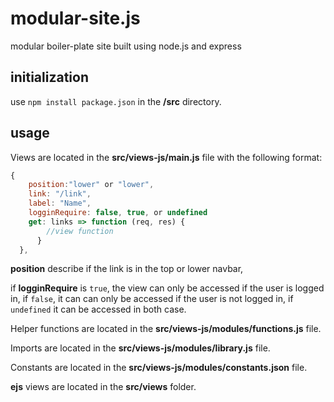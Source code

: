 # modular-site.js
modular boiler-plate site built using node.js and express

## initialization

use `npm install package.json` in the __/src__ directory.

## usage
Views are located in the __src/views-js/main.js__ file with the following format:

```javascript
{
    position:"lower" or "lower",
    link: "/link",
    label: "Name",
    logginRequire: false, true, or undefined
    get: links => function (req, res) {
        //view function
      }
  },
```

__position__ describe if the link is in the top or lower navbar,

if __logginRequire__ is `true`, the view can only be accessed if the user is logged in, if `false`, it can can only be accessed if the user is not logged in, if `undefined` it can be accessed in both case.

Helper functions are located in the __src/views-js/modules/functions.js__ file.

Imports are located in the __src/views-js/modules/library.js__ file.

Constants are located in the __src/views-js/modules/constants.json__ file.

__ejs__ views are located in the __src/views__ folder.
